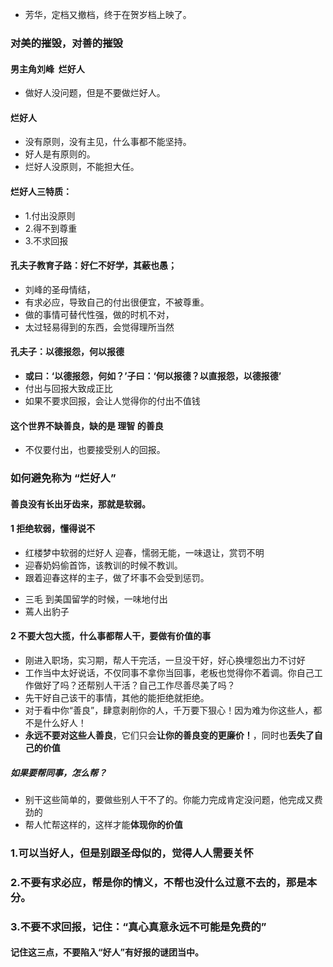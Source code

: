 - 芳华，定档又撤档，终于在贺岁档上映了。
### 对美的摧毁，对善的摧毁
#### 男主角刘峰  烂好人
- 做好人没问题，但是不要做烂好人。
#### 烂好人
- 没有原则，没有主见，什么事都不能坚持。
- 好人是有原则的。
- 烂好人没原则，不能担大任。
#### 烂好人三特质：
- 1.付出没原则
- 2.得不到尊重
- 3.不求回报
#### 孔夫子教育子路：好仁不好学，其蔽也愚；
- 刘峰的圣母情结，
- 有求必应，导致自己的付出很便宜，不被尊重。
- 做的事情可替代性强，做的时机不对，
- 太过轻易得到的东西，会觉得理所当然
#### 孔夫子：以德报怨，何以报德
- **或曰：‘以德报怨，何如？’子曰：‘何以报德？以直报怨，以德报德’**
- 付出与回报大致成正比
- 如果不要求回报，会让人觉得你的付出不值钱
#### 这个世界不缺善良，缺的是 理智 的善良
- 不仅要付出，也要接受别人的回报。
### 如何避免称为 “烂好人”
#### 善良没有长出牙齿来，那就是软弱。
#### 1 拒绝软弱，懂得说不
- 红楼梦中软弱的烂好人  迎春，懦弱无能，一味退让，赏罚不明
- 迎春奶妈偷首饰，该教训的时候不教训。
- 跟着迎春这样的主子，做了坏事不会受到惩罚。
> 
- 三毛 到美国留学的时候，一味地付出 
- 蔫人出豹子

#### 2 不要大包大揽，什么事都帮人干，要做有价值的事
- 刚进入职场，实习期，帮人干完活，一旦没干好，好心换埋怨出力不讨好
- 工作当中太好说话，不仅同事不拿你当回事，老板也觉得你不着调。你自己工作做好了吗？还帮别人干活？自己工作尽善尽美了吗？
- 先干好自己该干的事情，其他的能拒绝就拒绝。
- 对于看中你“善良”，肆意剥削你的人，千万要下狠心！因为难为你这些人，都不是什么好人！
- **永远不要对这些人善良**，它们只会**让你的善良变的更廉价！**，同时也**丢失了自己的价值**
##### 如果要帮同事，怎么帮？
- 别干这些简单的，要做些别人干不了的。你能力完成肯定没问题，他完成又费劲的
- 帮人忙帮这样的，这样才能**体现你的价值**
### 1.可以当好人，但是别跟圣母似的，觉得人人需要关怀
### 2.不要有求必应，帮是你的情义，不帮也没什么过意不去的，那是本分。
### 3.不要不求回报，记住：“真心真意永远不可能是免费的”
#### 记住这三点，不要陷入“好人”有好报的谜团当中。
